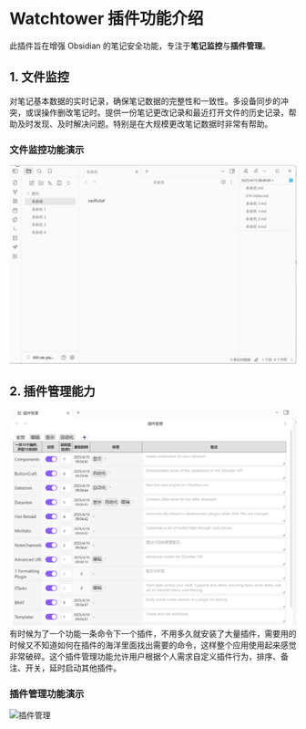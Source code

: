 # Watchtower 插件功能介绍

此插件旨在增强 Obsidian 的笔记安全功能，专注于**笔记监控**与**插件管理**。

## 1. **文件监控**  

   对笔记基本数据的实时记录，确保笔记数据的完整性和一致性。多设备同步的冲突，或误操作删改笔记时。提供一份笔记更改记录和最近打开文件的历史记录，帮助及时发现、及时解决问题。特别是在大规模更改笔记数据时非常有帮助。

### 文件监控功能演示

![文件监控](./document/filew.gif)

## 2. **插件管理能力**  

![插件管理](./document/Quicker_20250416_095744.png)
   有时候为了一个功能一条命令下一个插件，不用多久就安装了大量插件，需要用的时候又不知道如何在插件的海洋里面找出需要的命令，这样整个应用使用起来感觉非常破碎。这个插件管理功能允许用户根据个人需求自定义插件行为，排序、备注、开关，延时启动其他插件。

### 插件管理功能演示

![插件管理](./document/pluginm.gif)
